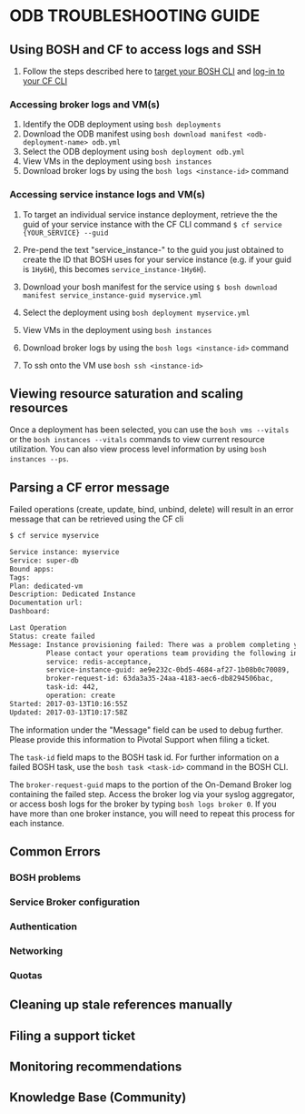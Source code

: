 # ODB TROUBLESHOOTING GUIDE

## Using BOSH and CF to access logs and SSH

1. Follow the steps described here to [target your BOSH CLI](https://docs.pivotal.io/pivotalcf/1-9/customizing/trouble-advanced.html#prepare) and [log-in to your CF CLI](https://docs.cloudfoundry.org/cf-cli/getting-started.html)

### Accessing broker logs and VM(s)

1. Identify the ODB deployment using `bosh deployments`
1. Download the ODB manifest using `bosh download manifest <odb-deployment-name> odb.yml`
1. Select the ODB deployment using `bosh deployment odb.yml`
1. View VMs in the deployment using `bosh instances`
1. Download broker logs by using the `bosh logs <instance-id>` command

### Accessing service instance logs and VM(s)

1. To target an individual service instance deployment, retrieve the 
the guid of your service instance with the CF CLI command `$ cf service {YOUR_SERVICE} --guid`

1. Pre-pend the text "service_instance-" to the guid you just obtained to create the ID that BOSH uses for your service instance (e.g. if your guid is `1Hy6H`), this becomes `service_instance-1Hy6H`).

1. Download your bosh manifest for the service using `$ bosh download manifest service_instance-guid myservice.yml`
1. Select the deployment using `bosh deployment myservice.yml`
1. View VMs in the deployment using `bosh instances`
1. Download broker logs by using the `bosh logs <instance-id>` command
1. To ssh onto the VM use `bosh ssh <instance-id>`

## Viewing resource saturation and scaling resources

Once a deployment has been selected, you can use the `bosh vms --vitals` or the `bosh instances --vitals` commands to view current resource utilization. You can also view process level information by using `bosh instances --ps`.

## Parsing a CF error message

Failed operations (create, update, bind, unbind, delete) will result in an error message that can be retrieved using the CF cli

```bash hl_lines="14 15 16 17 18 19 20"
$ cf service myservice

Service instance: myservice
Service: super-db
Bound apps:
Tags:
Plan: dedicated-vm
Description: Dedicated Instance
Documentation url:
Dashboard: 

Last Operation
Status: create failed
Message: Instance provisioning failed: There was a problem completing your request. 
		 Please contact your operations team providing the following information: 
		 service: redis-acceptance, 
		 service-instance-guid: ae9e232c-0bd5-4684-af27-1b08b0c70089,
		 broker-request-id: 63da3a35-24aa-4183-aec6-db8294506bac, 
		 task-id: 442, 
		 operation: create
Started: 2017-03-13T10:16:55Z
Updated: 2017-03-13T10:17:58Z
```
The information under the "Message" field can be used to debug further. Please provide this information to Pivotal Support when filing a ticket.

The `task-id` field maps to the BOSH task id. For further information on a failed BOSH task, use the `bosh task <task-id>` command in the BOSH CLI.

The `broker-request-guid` maps to the portion of the On-Demand Broker log containing the failed step. Access the broker log via your syslog aggregator, or access bosh logs for the broker by typing `bosh logs broker 0`. If you have more than one broker instance, you will need to repeat this process for each instance.

## Common Errors
### BOSH problems
### Service Broker configuration
### Authentication
### Networking
### Quotas
## Cleaning up stale references manually
## Filing a support ticket
## Monitoring recommendations
## Knowledge Base (Community)